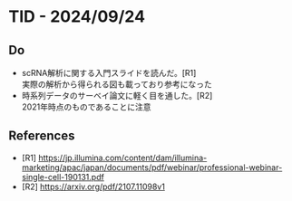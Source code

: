 # TID - 2024/09/24
<!--
## Learnings
- 
- 
-->


## Do
- scRNA解析に関する入門スライドを読んだ。[R1] <br>
  実際の解析から得られる図も載っており参考になった
- 時系列データのサーベイ論文に軽く目を通した。[R2] <br>
  2021年時点のものであることに注意
 

## References
- [R1] https://jp.illumina.com/content/dam/illumina-marketing/apac/japan/documents/pdf/webinar/professional-webinar-single-cell-190131.pdf
- [R2] https://arxiv.org/pdf/2107.11098v1
